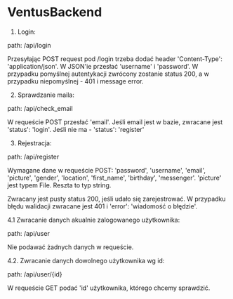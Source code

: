 # VentusBackend

1. Login:

path: /api/login

Przesyłając POST request pod /login trzeba dodać header 'Content-Type': 'application/json'. W JSON'ie przesłać 'username' 
i 'password'. W przypadku pomyślnej autentykacji zwrócony zostanie status 200, a w przypadku niepomyślnej - 401 i message error.

2. Sprawdzanie maila:

path: /api/check_email

W requeście POST przesłać 'email'.
Jeśli email jest w bazie, zwracane jest 'status': 'login'.
Jeśli nie ma - 'status': 'register'

3. Rejestracja:

path: /api/register

Wymagane dane w requeście POST: 'password', 'username', 'email', 'picture', 'gender', 'location', 'first_name', 'birthday', 'messenger'. 'picture' jest typem File. Reszta to typ string.

Zwracany jest pusty status 200, jeśli udało się zarejestrować.
W przypadku błędu walidacji zwracane jest 401 i 'error': 'wiadomość o błędzie'.

4.1 Zwracanie danych akualnie zalogowanego użytkownika:

path: /api/user

Nie podawać żadnych danych w requeście.

4.2. Zwracanie danych dowolnego użytkownika wg id:

path: /api/user/{id}

W requeście GET podać 'id' użytkownika, którego chcemy sprawdzić.
